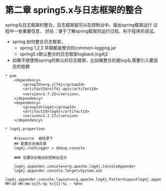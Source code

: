 # 第二章 spring5.x与日志框架的整合

spring与日志框架的整合，日志框架就可以在控制台中，输出spring框架运行
过程中一些重要信息，
好处：便于了解spring框架的运行过程，利于程序的调试。

- spring 如何整合日志框架，
    * spring 1,2,3 早期都是整合的common-logging.jar
    * spring5.x默认整合的日志框架logback,log4j2
- 如果不想使用spring的默认的日志框架，比如像整合的是log4j,需要引入要适应的依赖
```
* pom 
    <dependency>
        <groupId>org.slf4j</groupId>
        <artifactId>slf4j-api</artifactId>
        <version>1.7.25</version>、
    </dependency>
    <dependency>
        <groupId>log4j</groupId>
        <artifactId>log4j</artifactId>
        <version>1.2.17</version>
    </dependency>

* log4j.properties

    #resource  根目录下
    ## 配置日志根目录
    log4j.rootLogger = debug.console
    
    ### 设置日志输出到控制台显示

    log4j.appender.console=org.apache.log4j.ConsoleAppender
    log4j.appender.console.Target=System.out
    log4j.appender.console.layout=org.apache.log4j.PatternLayoutlog4j.appender.console.ConversionPattern=%d{yyyy-MM-dd HH:mm:ss}%-5p %c{1}:%L - %m%n

```
